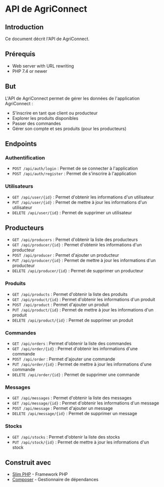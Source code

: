 # API de AgriConnect

<!-- français -->

## Introduction

Ce document décrit l'API de AgriConnect.

## Prérequis

- Web server with URL rewriting
- PHP 7.4 or newer

## But

L'API de AgriConnect permet de gérer les données de l'application AgriConnect :

- S'inscrire en tant que client ou producteur
- Explorer les produits disponibles
- Passer des commandes
- Gérer son compte et ses produits (pour les producteurs)

## Endpoints

### Authentification

- `POST /api/auth/login` : Permet de se connecter à l'application
- `POST /api/auth/register` : Permet de s'inscrire à l'application

### Utilisateurs

- `GET /api/user/{id}` : Permet d'obtenir les informations d'un utilisateur
- `PUT /api/user/{id}` : Permet de mettre à jour les informations d'un utilisateur
- `DELETE /api/user/{id}` : Permet de supprimer un utilisateur

## Producteurs

- `GET /api/producers` : Permet d'obtenir la liste des producteurs
- `GET /api/producer/{id}` : Permet d'obtenir les informations d'un producteur
- `POST /api/producer` : Permet d'ajouter un producteur
- `PUT /api/producer/{id}` : Permet de mettre à jour les informations d'un producteur
- `DELETE /api/producer/{id}` : Permet de supprimer un producteur

### Produits

- `GET /api/products` : Permet d'obtenir la liste des produits
- `GET /api/product/{id}` : Permet d'obtenir les informations d'un produit
- `POST /api/product` : Permet d'ajouter un produit
- `PUT /api/product/{id}` : Permet de mettre à jour les informations d'un produit
- `DELETE /api/product/{id}` : Permet de supprimer un produit

### Commandes

- `GET /api/orders` : Permet d'obtenir la liste des commandes
- `GET /api/order/{id}` : Permet d'obtenir les informations d'une commande
- `POST /api/order` : Permet d'ajouter une commande
- `PUT /api/order/{id}` : Permet de mettre à jour les informations d'une commande
- `DELETE /api/order/{id}` : Permet de supprimer une commande

### Messages

- `GET /api/messages` : Permet d'obtenir la liste des messages
- `GET /api/message/{id}` : Permet d'obtenir les informations d'un message
- `POST /api/message` : Permet d'ajouter un message
- `DELETE /api/message/{id}` : Permet de supprimer un message

### Stocks

- `GET /api/stocks` : Permet d'obtenir la liste des stocks
- `PUT /api/stock/{id}` : Permet de mettre à jour les informations d'un stock

## Construit avec

- [Slim PHP](https://www.slimframework.com/) - Framework PHP
- [Composer](https://getcomposer.org/) - Gestionnaire de dépendances
